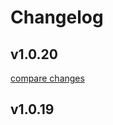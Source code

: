 # Changelog


## v1.0.20

[compare changes](https://github.com/17630966776/nuxt3-aos/compare/v1.0.19...v1.0.20)

## v1.0.19

